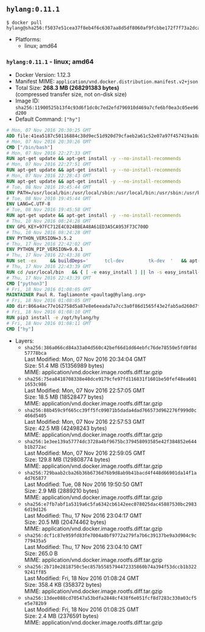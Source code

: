 ## `hylang:0.11.1`

```console
$ docker pull hylang@sha256:f5037e51cea37f8eb4f6c6307aa8d5df8060af9fcbbe172f7f73a2dca0fd16b0
```

-	Platforms:
	-	linux; amd64

### `hylang:0.11.1` - linux; amd64

-	Docker Version: 1.12.3
-	Manifest MIME: `application/vnd.docker.distribution.manifest.v2+json`
-	Total Size: **268.3 MB (268291383 bytes)**  
	(compressed transfer size, not on-disk size)
-	Image ID: `sha256:11900525b13f4c93d6f1dc0c7ed2efd796910d469a7cfe6bf0ea3c05ee96d200`
-	Default Command: `["hy"]`

```dockerfile
# Mon, 07 Nov 2016 20:30:25 GMT
ADD file:41ea5187c50116884c38d9ec51d920d79cfaeb2a61c52e07a97f457419a10a4f in / 
# Mon, 07 Nov 2016 20:30:26 GMT
CMD ["/bin/bash"]
# Mon, 07 Nov 2016 22:27:33 GMT
RUN apt-get update && apt-get install -y --no-install-recommends 		ca-certificates 		curl 		wget 	&& rm -rf /var/lib/apt/lists/*
# Mon, 07 Nov 2016 22:27:51 GMT
RUN apt-get update && apt-get install -y --no-install-recommends 		bzr 		git 		mercurial 		openssh-client 		subversion 				procps 	&& rm -rf /var/lib/apt/lists/*
# Mon, 07 Nov 2016 22:28:43 GMT
RUN apt-get update && apt-get install -y --no-install-recommends 		autoconf 		automake 		bzip2 		file 		g++ 		gcc 		imagemagick 		libbz2-dev 		libc6-dev 		libcurl4-openssl-dev 		libdb-dev 		libevent-dev 		libffi-dev 		libgdbm-dev 		libgeoip-dev 		libglib2.0-dev 		libjpeg-dev 		libkrb5-dev 		liblzma-dev 		libmagickcore-dev 		libmagickwand-dev 		libmysqlclient-dev 		libncurses-dev 		libpng-dev 		libpq-dev 		libreadline-dev 		libsqlite3-dev 		libssl-dev 		libtool 		libwebp-dev 		libxml2-dev 		libxslt-dev 		libyaml-dev 		make 		patch 		xz-utils 		zlib1g-dev 	&& rm -rf /var/lib/apt/lists/*
# Tue, 08 Nov 2016 19:45:44 GMT
ENV PATH=/usr/local/bin:/usr/local/sbin:/usr/local/bin:/usr/sbin:/usr/bin:/sbin:/bin
# Tue, 08 Nov 2016 19:45:44 GMT
ENV LANG=C.UTF-8
# Tue, 08 Nov 2016 19:45:58 GMT
RUN apt-get update && apt-get install -y --no-install-recommends 		tcl 		tk 	&& rm -rf /var/lib/apt/lists/*
# Thu, 10 Nov 2016 08:24:28 GMT
ENV GPG_KEY=97FC712E4C024BBEA48A61ED3A5CA953F73C700D
# Thu, 10 Nov 2016 08:24:28 GMT
ENV PYTHON_VERSION=3.5.2
# Thu, 17 Nov 2016 22:42:02 GMT
ENV PYTHON_PIP_VERSION=9.0.1
# Thu, 17 Nov 2016 22:43:38 GMT
RUN set -ex 	&& buildDeps=' 		tcl-dev 		tk-dev 	' 	&& apt-get update && apt-get install -y $buildDeps --no-install-recommends && rm -rf /var/lib/apt/lists/* 		&& wget -O python.tar.xz "https://www.python.org/ftp/python/${PYTHON_VERSION%%[a-z]*}/Python-$PYTHON_VERSION.tar.xz" 	&& wget -O python.tar.xz.asc "https://www.python.org/ftp/python/${PYTHON_VERSION%%[a-z]*}/Python-$PYTHON_VERSION.tar.xz.asc" 	&& export GNUPGHOME="$(mktemp -d)" 	&& gpg --keyserver ha.pool.sks-keyservers.net --recv-keys "$GPG_KEY" 	&& gpg --batch --verify python.tar.xz.asc python.tar.xz 	&& rm -r "$GNUPGHOME" python.tar.xz.asc 	&& mkdir -p /usr/src/python 	&& tar -xJC /usr/src/python --strip-components=1 -f python.tar.xz 	&& rm python.tar.xz 		&& cd /usr/src/python 	&& ./configure 		--enable-loadable-sqlite-extensions 		--enable-shared 	&& make -j$(nproc) 	&& make install 	&& ldconfig 		&& if [ ! -e /usr/local/bin/pip3 ]; then : 		&& wget -O /tmp/get-pip.py 'https://bootstrap.pypa.io/get-pip.py' 		&& python3 /tmp/get-pip.py "pip==$PYTHON_PIP_VERSION" 		&& rm /tmp/get-pip.py 	; fi 	&& pip3 install --no-cache-dir --upgrade --force-reinstall "pip==$PYTHON_PIP_VERSION" 	&& [ "$(pip list |tac|tac| awk -F '[ ()]+' '$1 == "pip" { print $2; exit }')" = "$PYTHON_PIP_VERSION" ] 		&& find /usr/local -depth 		\( 			\( -type d -a -name test -o -name tests \) 			-o 			\( -type f -a -name '*.pyc' -o -name '*.pyo' \) 		\) -exec rm -rf '{}' + 	&& apt-get purge -y --auto-remove $buildDeps 	&& rm -rf /usr/src/python ~/.cache
# Thu, 17 Nov 2016 22:43:39 GMT
RUN cd /usr/local/bin 	&& { [ -e easy_install ] || ln -s easy_install-* easy_install; } 	&& ln -s idle3 idle 	&& ln -s pydoc3 pydoc 	&& ln -s python3 python 	&& ln -s python3-config python-config
# Thu, 17 Nov 2016 22:43:39 GMT
CMD ["python3"]
# Fri, 18 Nov 2016 01:08:05 GMT
MAINTAINER Paul R. Tagliamonte <paultag@hylang.org>
# Fri, 18 Nov 2016 01:08:05 GMT
ADD dir:866a4ac77e162758d5a87e8e6eeada7a7cc3a0f86d1565f43e2fab5ad260d7f7 in /opt/hylang/hy 
# Fri, 18 Nov 2016 01:08:10 GMT
RUN pip3 install -e /opt/hylang/hy
# Fri, 18 Nov 2016 01:08:11 GMT
CMD ["hy"]
```

-	Layers:
	-	`sha256:386a066cd84a33a04d560c42bef66d1dd64ebfc76de78550e5fd0f8d57778bca`  
		Last Modified: Mon, 07 Nov 2016 20:34:04 GMT  
		Size: 51.4 MB (51356989 bytes)  
		MIME: application/vnd.docker.image.rootfs.diff.tar.gzip
	-	`sha256:75ea8418708338e40dce9179cfe97fd116831f1601be50fef48ea6011653c986`  
		Last Modified: Mon, 07 Nov 2016 22:57:05 GMT  
		Size: 18.5 MB (18528477 bytes)  
		MIME: application/vnd.docker.image.rootfs.diff.tar.gzip
	-	`sha256:88b459c9f665cc39ff5fc09071b5dada4dad766573d962276f999d0c466d5405`  
		Last Modified: Mon, 07 Nov 2016 22:57:53 GMT  
		Size: 42.5 MB (42498243 bytes)  
		MIME: application/vnd.docker.image.rootfs.diff.tar.gzip
	-	`sha256:1e3ee139a57774dc3728a4bf9675bc379458093585e42f384852e644b1b272ac`  
		Last Modified: Mon, 07 Nov 2016 22:59:05 GMT  
		Size: 129.8 MB (129808774 bytes)  
		MIME: application/vnd.docker.image.rootfs.diff.tar.gzip
	-	`sha256:729baab2cba26b36b6736d76b9d8ab9b41bacd4f448d66901da14f1a4d765877`  
		Last Modified: Tue, 08 Nov 2016 19:50:50 GMT  
		Size: 2.9 MB (2889210 bytes)  
		MIME: application/vnd.docker.image.rootfs.diff.tar.gzip
	-	`sha256:e7fb7abf1a5319a6c5fa6342cb6142eec078025dac45887530bc29836d19d126`  
		Last Modified: Thu, 17 Nov 2016 23:04:17 GMT  
		Size: 20.5 MB (20474462 bytes)  
		MIME: application/vnd.docker.image.rootfs.diff.tar.gzip
	-	`sha256:dcf1c87e959fd83fe7004a8bf9772a279fa7b6c39137be9a3d904c9c779435a5`  
		Last Modified: Thu, 17 Nov 2016 23:04:10 GMT  
		Size: 265.0 B  
		MIME: application/vnd.docker.image.rootfs.diff.tar.gzip
	-	`sha256:2b710e2818750c5ec857b5585794472335860b74a394f53dccb1b3229241ff85`  
		Last Modified: Fri, 18 Nov 2016 01:08:24 GMT  
		Size: 358.4 KB (358372 bytes)  
		MIME: application/vnd.docker.image.rootfs.diff.tar.gzip
	-	`sha256:13dee088cd70547a53bdfa2848cf438f6e051fcf8d7283c330a03cf5e5e782b9`  
		Last Modified: Fri, 18 Nov 2016 01:08:25 GMT  
		Size: 2.4 MB (2376591 bytes)  
		MIME: application/vnd.docker.image.rootfs.diff.tar.gzip
